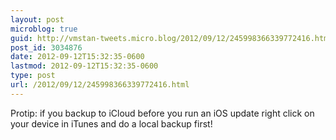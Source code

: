 ```yaml
---
layout: post
microblog: true
guid: http://vmstan-tweets.micro.blog/2012/09/12/245998366339772416.html
post_id: 3034876
date: 2012-09-12T15:32:35-0600
lastmod: 2012-09-12T15:32:35-0600
type: post
url: /2012/09/12/245998366339772416.html
---
```

Protip: if you backup to iCloud before you run an iOS update right click on your device in iTunes and do a local backup first!
